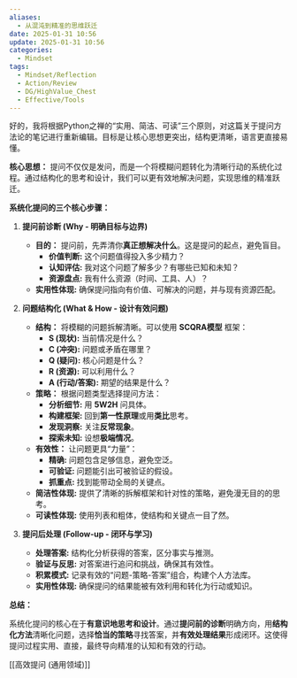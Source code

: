 ```yaml
---
aliases:
  - 从混沌到精准的思维跃迁
date: 2025-01-31 10:56
update: 2025-01-31 10:56
categories:
  - Mindset
tags:
  - Mindset/Reflection
  - Action/Review
  - DG/HighValue_Chest
  - Effective/Tools
---
```

好的，我将根据Python之禅的“实用、简洁、可读”三个原则，对这篇关于提问方法论的笔记进行重新编辑。目标是让核心思想更突出，结构更清晰，语言更直接易懂。

**核心思想：** 提问不仅仅是发问，而是一个将模糊问题转化为清晰行动的系统化过程。通过结构化的思考和设计，我们可以更有效地解决问题，实现思维的精准跃迁。

**系统化提问的三个核心步骤：**

1.  **提问前诊断 (Why - 明确目标与边界)**
    *   **目的：** 提问前，先弄清你**真正想解决什么**。这是提问的起点，避免盲目。
        *   **价值判断:** 这个问题值得投入多少精力？
        *   **认知评估:** 我对这个问题了解多少？有哪些已知和未知？
        *   **资源盘点:** 我有什么资源（时间、工具、人）？
    *   **实用性体现:** 确保提问指向有价值、可解决的问题，并与现有资源匹配。

2.  **问题结构化 (What & How - 设计有效问题)**
    *   **结构：** 将模糊的问题拆解清晰。可以使用 **SCQRA模型** 框架：
        *   **S (现状):** 当前情况是什么？
        *   **C (冲突):** 问题或矛盾在哪里？
        *   **Q (疑问):** 核心问题是什么？
        *   **R (资源):** 可以利用什么？
        *   **A (行动/答案):** 期望的结果是什么？
    *   **策略：** 根据问题类型选择提问方法：
        *   **分析细节:** 用 **5W2H** 问具体。
        *   **构建框架:** 回到**第一性原理**或用**类比**思考。
        *   **发现洞察:** 关注**反常现象**。
        *   **探索未知:** 设想**极端情况**。
    *   **有效性：** 让问题更具“力量”：
        *   **精确:** 问题包含足够信息，避免空泛。
        *   **可验证:** 问题能引出可被验证的假设。
        *   **抓重点:** 找到能带动全局的关键点。
    *   **简洁性体现:** 提供了清晰的拆解框架和针对性的策略，避免漫无目的的思考。
    *   **可读性体现:** 使用列表和粗体，使结构和关键点一目了然。

3.  **提问后处理 (Follow-up - 闭环与学习)**
    *   **处理答案:** 结构化分析获得的答案，区分事实与推测。
    *   **验证与反思:** 对答案进行追问和挑战，确保其有效性。
    *   **积累模式:** 记录有效的“问题-策略-答案”组合，构建个人方法库。
    *   **实用性体现:** 确保提问的结果能被有效利用和转化为行动或知识。

**总结：**

系统化提问的核心在于**有意识地思考和设计**。通过**提问前的诊断**明确方向，用**结构化方法**清晰化问题，选择**恰当的策略**寻找答案，并**有效处理结果**形成闭环。这使得提问过程实用、直接，最终导向精准的认知和有效的行动。

[[高效提问 (通用领域)]]